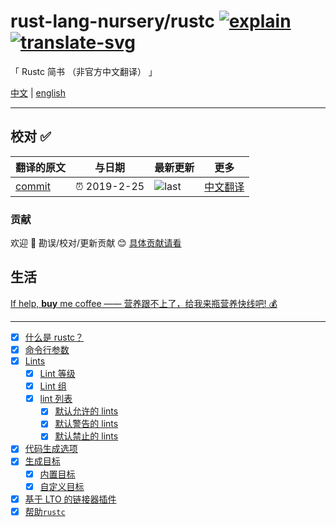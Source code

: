 # rust-lang-nursery/rustc [![explain]][source] [![translate-svg]][translate-list]

<!-- [![size-img]][size] -->

[explain]: http://llever.com/explain.svg
[source]: https://github.com/chinanf-boy/Source-Explain
[translate-svg]: http://llever.com/translate.svg
[translate-list]: https://github.com/chinanf-boy/chinese-translate-list
[size-img]: https://packagephobia.now.sh/badge?p=Name
[size]: https://packagephobia.now.sh/result?p=Name

「 Rustc 简书 （非官方中文翻译） 」

[中文](./readme.md) | [english](https://doc.rust-lang.org/rustc/index.html)

---

## 校对 ✅

<!-- doc-templite START generated -->
<!-- repo = 'rust-lang/rust' -->
<!-- commit = '554aed6c7d449b75ea0a460e811c4f3069f60dd4' -->
<!-- time = '2019-2-25' -->
翻译的原文 | 与日期 | 最新更新 | 更多
---|---|---|---
[commit] | ⏰ 2019-2-25 | ![last] | [中文翻译][translate-list]

[last]: https://img.shields.io/github/last-commit/rust-lang/rust.svg
[commit]: https://github.com/rust-lang/rust/tree/554aed6c7d449b75ea0a460e811c4f3069f60dd4

<!-- doc-templite END generated -->

### 贡献

欢迎 👏 勘误/校对/更新贡献 😊 [具体贡献请看](https://github.com/chinanf-boy/chinese-translate-list#贡献)

## 生活

[If help, **buy** me coffee —— 营养跟不上了，给我来瓶营养快线吧! 💰](https://github.com/chinanf-boy/live-need-money)

---

- [x] [什么是 rustc？](src/what-is-rustc.zh.md)
- [x] [命令行参数](src/command-line-arguments.zh.md)
- [x] [Lints](src/lints/index.zh.md)
  - [x] [Lint 等级](src/lints/levels.zh.md)
  - [x] [Lint 组](src/lints/groups.zh.md)
  - [x] [lint 列表](src/lints/listing/index.zh.md)
    - [x] [默认允许的 lints](src/lints/listing/allowed-by-default.zh.md)
    - [x] [默认警告的 lints](src/lints/listing/warn-by-default.zh.md)
    - [x] [默认禁止的 lints](src/lints/listing/deny-by-default.zh.md)
- [x] [代码生成选项](src/codegen-options/index.zh.md)
- [x] [生成目标](src/targets/index.zh.md)
  - [x] [内置目标](src/targets/built-in.zh.md)
  - [x] [自定义目标](src/targets/custom.zh.md)
- [x] [基于 LTO 的链接器插件](src/linker-plugin-lto.zh.md)
- [x] [帮助`rustc`](src/contributing.zh.md)
